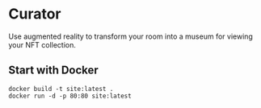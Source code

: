 # Curator
Use augmented reality to transform your room into a museum for viewing your NFT collection.

## Start with Docker
```
docker build -t site:latest .
docker run -d -p 80:80 site:latest
```
